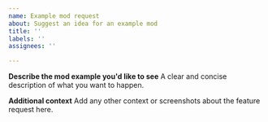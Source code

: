 ```yaml
---
name: Example mod request
about: Suggest an idea for an example mod
title: ''
labels: ''
assignees: ''

---
```


**Describe the mod example you'd like to see**
A clear and concise description of what you want to happen.

**Additional context**
Add any other context or screenshots about the feature request here.
